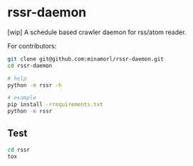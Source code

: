 # rssr-daemon

[wip] A schedule based crawler daemon for rss/atom reader.

For contributors:
```sh
git clone git@github.com:minamorl/rssr-daemon.git 
cd rssr-daemon

# help
python -m rssr -h

# example
pip install -rrequirements.txt
python -m rssr 
```

## Test

```sh
cd rssr
tox
```
